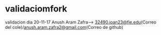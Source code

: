 # validaciomfork
validacion dia 20-11-17
Anush Aram Zafra--> 32490.joan23@fje.edu(Correo del cole)/anush.aram.zafra2@gmail.com(Correo de github)
